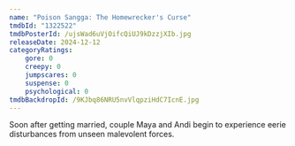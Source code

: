 ```yaml
---
name: "Poison Sangga: The Homewrecker's Curse"
tmdbId: "1322522"
tmdbPosterId: /ujsWad6uVjOifcQiUJ9kDzzjXIb.jpg
releaseDate: 2024-12-12
categoryRatings:
    gore: 0
    creepy: 0
    jumpscares: 0
    suspense: 0
    psychological: 0
tmdbBackdropId: /9KJbq86NRU5nvVlqpziHdC7IcnE.jpg
---
```

Soon after getting married, couple Maya and Andi begin to experience eerie disturbances from unseen malevolent forces.
